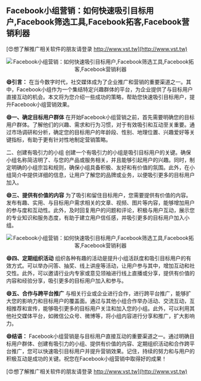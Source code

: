 ## **Facebook小组营销：如何快速吸引目标用户,Facebook筛选工具,Facebook拓客,Facebook营销利器**

[😍想了解推广相关软件的朋友请登录 http://www.vst.tw](http://www.vst.tw)

 <center><img src="https://vst.tw/MP4/tuiguang/png/0.png" alt="Facebook小组营销：如何快速吸引目标用户,Facebook筛选工具,Facebook拓客,Facebook营销利器"></center>

**😄引言：**
在当今数字时代，社交媒体成为了企业推广和营销的重要渠道之一。其中，Facebook小组作为一个集结特定兴趣群体的平台，为企业提供了与目标用户直接互动的机会。本文将为您介绍一些成功的策略，帮助您快速吸引目标用户，提升Facebook小组营销效果。

**😄一、确定目标用户群体**
在开始Facebook小组营销之前，首先需要明确您的目标用户群体。了解他们的兴趣、需求和行为习惯，对于有效吸引和互动至关重要。通过市场调研和分析，确定您的目标用户的年龄段、性别、地理位置、兴趣爱好等关键指标，有助于更有针对性地制定营销策略。

二、创建有吸引力的小组
创建一个有吸引力的小组是吸引目标用户的关键。确保小组名称简洁明了、与您的产品或服务相关，并且能够引起用户的兴趣。同时，制定明确的小组宗旨和规则，确保小组具备积极、友好和有价值的氛围。此外，在小组简介中提供详细的信息，让用户了解您的品牌或业务，以便吸引更多的目标用户加入。

**😄三、提供有价值的内容**
为了吸引和留住目标用户，您需要提供有价值的内容。发布有趣、实用、与目标用户需求相关的文章、视频、图片等内容，能够增加用户的参与度和互动性。此外，及时回复用户的问题和评论，积极与用户互动，展示您的专业知识和服务态度，有助于建立用户信任感，并吸引更多的目标用户加入小组。

 <center><img src="https://vst.tw/MP4/tuiguang/png/6.png" alt="Facebook小组营销：如何快速吸引目标用户,Facebook筛选工具,Facebook拓客,Facebook营销利器"></center>

**😄四、定期组织活动**
组织各种有趣的活动是提升小组活跃度和吸引目标用户的有效方式。可以举办问答、抽奖、线上讲座等活动，让用户参与其中，增加互动和社交性。此外，可以邀请行业内专家或意见领袖进行线上直播或分享，提供有价值的内容和经验分享，吸引更多的目标用户加入和参与。

**😄五、合作与跨平台推广**
与相关行业或企业进行合作，进行跨平台推广，能够扩大您的影响力和目标用户的覆盖面。通过与其他小组合作举办活动、交流互动，互相推荐和宣传，能够吸引更多的目标用户关注和加入您的小组。此外，可以利用其他社交媒体平台，如微信公众号、微博等，将小组内容进行分享和推广，扩大影响力。

**😄结语：**
Facebook小组营销是与目标用户直接互动的重要渠道之一。通过明确目标用户群体、创建有吸引力的小组、提供有价值的内容、定期组织活动和合作跨平台推广，您可以快速吸引目标用户并提升营销效果。记住，持续的努力和与用户的积极互动是成功的关键。祝您在Facebook小组营销中取得好的成果！

[😍想了解推广相关软件的朋友请登录 http://www.vst.tw](http://www.vst.tw)




